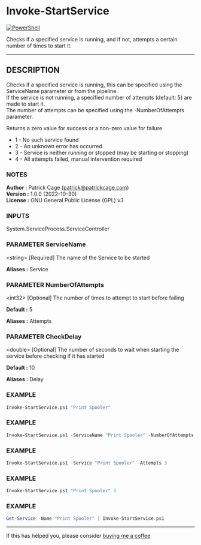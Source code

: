 # Invoke-StartService
[![PowerShell](https://img.shields.io/badge/Code-PowerShell-blue?&style=flat-square&logo=powershell)](https://learn.microsoft.com/en-us/powershell/)

Checks if a specified service is running, and if not, attempts a certain number of times to start it.

---

## DESCRIPTION

Checks if a specified service is running, this can be specified using the ServiceName parameter or from the pipeline.  
If the service is not running, a specified number of attempts (default: 5) are made to start it.  
The number of attempts can be specified using the -NumberOfAttempts parameter.  

Returns a zero value for success or a non-zero value for failure  
- 1 - No such service found
- 2 - An unknown error has occurred
- 3 - Service is neither running or stopped (may be starting or stopping)
- 4 - All attempts failed, manual intervention required

### NOTES

**Author  :**   Patrick Cage (patrick@patrickcage.com)  
**Version :**   1.0.0 (2022-10-30)  
**License :**   GNU General Public License (GPL) v3  

### INPUTS

System.ServiceProcess.ServiceController

### PARAMETER ServiceName

\<string> [Required] The name of the Service to be started

**Aliases :**   Service

### PARAMETER NumberOfAttempts

\<int32> [Optional] The number of times to attempt to start before failing

**Default :**   5

**Aliases :**   Attempts

### PARAMETER CheckDelay

\<double> [Optional] The number of seconds to wait when starting the service before checking if it has started

**Default :**   10

**Aliases :**   Delay

### EXAMPLE

```powershell
Invoke-StartService.ps1 "Print Spooler"
```

### EXAMPLE

```powershell
Invoke-StartService.ps1 -ServiceName "Print Spooler" -NumberOfAttempts 3 -CheckDelay 15
```

### EXAMPLE

```powershell
Invoke-StartService.ps1 -Service "Print Spooler" -Attempts 3
```

### EXAMPLE

```powershell
Invoke-StartService.ps1 "Print Spooler" 3
```

### EXAMPLE

```powershell
Get-Service -Name "Print Spooler" | Invoke-StartService.ps1
```

---

If this has helped you, please consider [buying me a coffee](https://www.buymeacoffee.com/patrickcage)